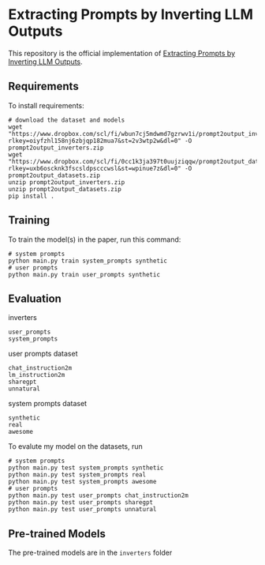 # Extracting Prompts by Inverting LLM Outputs

This repository is the official implementation of [Extracting Prompts by Inverting LLM Outputs](https://arxiv.org/abs/2405.15012).

## Requirements

To install requirements:

```setup
# download the dataset and models
wget "https://www.dropbox.com/scl/fi/wbun7cj5mdwmd7gzrwv1i/prompt2output_inverters.zip?rlkey=oiyfzhl158nj6zbjqp182mua7&st=2v3wtp2w&dl=0" -O prompt2output_inverters.zip
wget "https://www.dropbox.com/scl/fi/0cc1k3ja397t0uujziqqw/prompt2output_datasets.zip?rlkey=uxb6oscknk3fscsldpscccwsl&st=wpinue7z&dl=0" -O prompt2output_datasets.zip
unzip prompt2output_inverters.zip
unzip prompt2output_datasets.zip
pip install .
```

## Training

To train the model(s) in the paper, run this command:

```train
# system prompts
python main.py train system_prompts synthetic
# user prompts
python main.py train user_prompts synthetic
```

## Evaluation

inverters
```
user_prompts
system_prompts
```

user prompts dataset
```
chat_instruction2m
lm_instruction2m
sharegpt
unnatural
```

system prompts dataset
```
synthetic
real
awesome
```

To evalute my model on the datasets, run

```eval
# system prompts
python main.py test system_prompts synthetic
python main.py test system_prompts real
python main.py test system_prompts awesome
# user prompts
python main.py test user_prompts chat_instruction2m
python main.py test user_prompts sharegpt
python main.py test user_prompts unnatural
```

## Pre-trained Models

The pre-trained models are in the `inverters` folder

